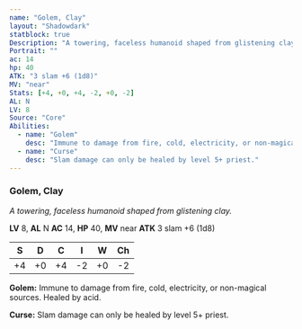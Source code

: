 ```yaml
---
name: "Golem, Clay"
layout: "Shadowdark"
statblock: true
Description: "A towering, faceless humanoid shaped from glistening clay."
Portrait: ""
ac: 14
hp: 40
ATK: "3 slam +6 (1d8)"
MV: "near"
Stats: [+4, +0, +4, -2, +0, -2]
AL: N
LV: 8
Source: "Core"
Abilities:
  - name: "Golem"
    desc: "Immune to damage from fire, cold, electricity, or non-magical sources. Healed by acid."
  - name: "Curse"
    desc: "Slam damage can only be healed by level 5+ priest."
---
```


### Golem, Clay

_A towering, faceless humanoid shaped from glistening clay._

**LV** 8, **AL** N
**AC** 14, **HP** 40, **MV** near
**ATK** 3 slam +6 (1d8)

|  S  |  D  |  C  |  I  |  W  |  Ch  |
|:---:|:---:|:---:|:---:|:---:|:----:|
| +4 | +0 | +4 | -2 | +0 | -2 |

**Golem:** Immune to damage from fire, cold, electricity, or non-magical sources. Healed by acid.

**Curse:** Slam damage can only be healed by level 5+ priest.


